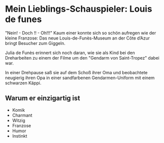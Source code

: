 # Mein Lieblings-Schauspieler: Louis de funes


"Nein! - Doch !! - Oh!!!" Kaum einer konnte sich so schön aufregen wie der kleine Franzose: Das neue Louis-de-Funès-Museum an der Côte d’Azur bringt Besucher zum Giggeln.

Julia de Funès erinnert sich noch daran, wie sie als Kind bei den Dreharbeiten zu einem der Filme um den "Gendarm von Saint-Tropez" dabei war.

In einer Drehpause saß sie auf dem Schoß ihrer Oma und beobachtete neugierig ihren Opa in einer sandfarbenen Gendarmen-Uniform mit einem schwarzen Käppi.

## Warum er einzigartig ist

* Komik
* Charmant
* Witzig
* Franzose
* Humor
* Instinkt
